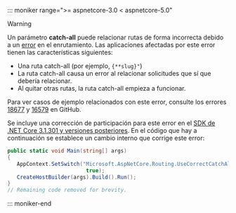 ::: moniker range=">= aspnetcore-3.0 < aspnetcore-5.0"

> [!WARNING]
> Un parámetro **catch-all** puede relacionar rutas de forma incorrecta debido a un [error](https://github.com/dotnet/aspnetcore/issues/18677) en el enrutamiento. Las aplicaciones afectadas por este error tienen las características siguientes:
>
> * Una ruta catch-all (por ejemplo, `{**slug}"`)
> * La ruta catch-all causa un error al relacionar solicitudes que sí que debería relacionar.
> * Al quitar otras rutas, la ruta catch-all empieza a funcionar.
>
> Para ver casos de ejemplo relacionados con este error, consulte los errores [18677](https://github.com/dotnet/aspnetcore/issues/18677) y [16579](https://github.com/dotnet/aspnetcore/issues/16579) en GitHub.
>
> Se incluye una corrección de participación para este error en el [SDK de .NET Core 3.1.301 y versiones posteriores](https://dotnet.microsoft.com/download/dotnet-core/3.1). En el código que hay a continuación se establece un cambio interno que corrige este error:
>
>```csharp
>public static void Main(string[] args)
>{
>    AppContext.SetSwitch("Microsoft.AspNetCore.Routing.UseCorrectCatchAllBehavior", 
>                          true);
>    CreateHostBuilder(args).Build().Run();
>}
>// Remaining code removed for brevity.
>```

::: moniker-end
